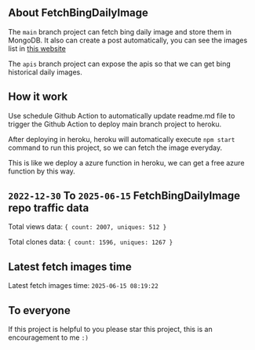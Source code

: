 ## About FetchBingDailyImage

The `main` branch project can fetch bing daily image and store them in MongoDB.
It also can create a post automatically, you can see the images list in [this website](https://oursalbum.netlify.app)

The `apis` branch project can expose the apis so that we can get bing historical daily images.

## How it work

Use schedule Github Action to automatically update readme.md file to trigger the Github Action to deploy main branch project to heroku.

After deploying in heroku, heroku will automatically execute `npm start` command to run this project, so we can fetch the image everyday.

This is like we deploy a azure function in heroku, we can get a free azure function by this way.

## `2022-12-30` To `2025-06-15` FetchBingDailyImage repo traffic data

Total views data: `{ count: 2007, uniques: 512 }`

Total clones data: `{ count: 1596, uniques: 1267 }`

## Latest fetch images time

Latest fetch images time: `2025-06-15 08:19:22`

## To everyone

If this project is helpful to you please star this project, this is an encouragement to me `:)`



